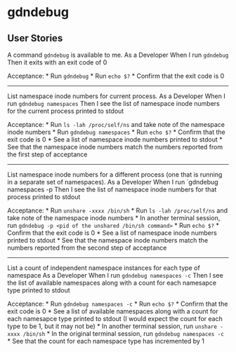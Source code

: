 # gdndebug

## User Stories

A command `gdndebug` is available to me.
  As a Developer
  When I run `gdndebug`
  Then it exits with an exit code of 0

  Acceptance:
    * Run `gdndebug`
    * Run `echo $?`
    * Confirm that the exit code is 0

---

List namespace inode numbers for current process.
  As a Developer
  When I run `gdndebug namespaces`
  Then I see the list of namespace inode numbers for the current process printed to stdout

  Acceptance:
    * Run `ls -lah /proc/self/ns` and take note of the namespace inode numbers
    * Run `gdndebug namespaces`
    * Run `echo $?`
    * Confirm that the exit code is 0
    * See a list of namespace inode numbers printed to stdout
    * See that the namespace inode numbers match the numbers reported from the first step of acceptance

---

List namespace inode numbers for a different process (one that is running in a separate set of namespaces).
  As a Developer
  When I run `gdndebug namespaces -p <pid of some other process>
  Then I see the list of namespace inode numbers for that process printed to stdout

  Acceptance:
    * Run `unshare -xxxx /bin/sh`
    * Run `ls -lah /proc/self/ns` and take note of the namespace inode numbers
    * In another terminal session, run `gdndebug -p <pid of the unshared /bin/sh command>`
    * Run `echo $?`
    * Confirm that the exit code is 0
    * See a list of namespace inode numbers printed to stdout
    * See that the namespace inode numbers match the numbers reported from the second step of acceptance

---

List a count of independent namespace instances for each type of namespace
  As a Developer
  When I run `gdndebug namespaces -c`
  Then I see the list of available namespaces along with a count for each namesapce type printed to stdout

  Acceptance:
    * Run `gdndebug namespaces -c`
    * Run `echo $?`
    * Confirm that the exit code is 0
    * See a list of available namespaces along with a count for each namesapce type printed to stdout (I would expect the count for each type to be 1, but it may not be)
    * In another terminal session, run `unshare -xxxx /bin/sh`
    * In the original terminal session, run `gdndebug namespaces -c`
    * See that the count for each namespace type has incremented by 1


